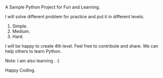 A Sample Python Project for Fun and Learning.

I will solve different problem for practice and put it in different levels.

1. Simple.
2. Medium.
3. Hard.

I will be happy to create 4th level.
Feel free to contribute and share. We can help others to learn Python. 


Note: I am also learning . :)

Happy Coding.